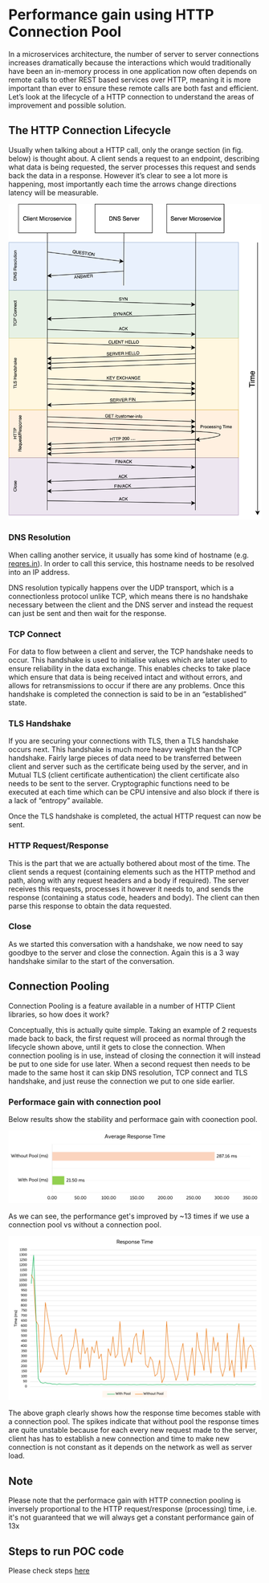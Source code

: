 # Performance gain using HTTP Connection Pool

In a microservices architecture, the number of server to server connections increases dramatically because the interactions which would traditionally have been an in-memory process in one application now often depends on remote calls to other REST based services over HTTP, meaning it is more important than ever to ensure these remote calls are both fast and efficient.  Let’s look at the lifecycle of a HTTP connection to understand the areas of improvement and possible solution.

## The HTTP Connection Lifecycle
Usually when talking about a HTTP call, only the orange section (in fig. below) is thought about. A client sends a request to an endpoint, describing what data is being requested, the server processes this request and sends back the data in a response. However it’s clear to see a lot more is happening, most importantly each time the arrows change directions latency will be measurable.

![The HTTP Connection Lifecycle](https://raw.githubusercontent.com/ViveKapoor/http-connection-pooling/main/HTTP-Connection-Lifecycle.png)

### DNS Resolution
When calling another service, it usually has some kind of hostname (e.g. [reqres.in](https://reqres.in/)).  In order to call this service, this hostname needs to be resolved into an IP address.

DNS resolution typically happens over the UDP transport, which is a connectionless protocol unlike TCP, which means there is no handshake necessary between the client and the DNS server and instead the request can just be sent and then wait for the response.

### TCP Connect
For data to flow between a client and server, the TCP handshake needs to occur.  This handshake is used to initialise values which are later used to ensure reliability in the data exchange.  This enables checks to take place which ensure that data is being received intact and without errors, and allows for retransmissions to occur if there are any problems.  Once this handshake is completed the connection is said to be in an “established” state.

### TLS Handshake
If you are securing your connections with TLS, then a TLS handshake occurs next.  This handshake is much more heavy weight than the TCP handshake.  Fairly large pieces of data need to be transferred between client and server such as the certificate being used by the server, and in Mutual TLS (client certificate authentication) the client certificate also needs to be sent to the server.  Cryptographic functions need to be executed at each time which can be CPU intensive and also block if there is a lack of “entropy” available.

Once the TLS handshake is completed, the actual HTTP request can now be sent.

### HTTP Request/Response
This is the part that we are actually bothered about most of the time.  The client sends a request (containing elements such as the HTTP method and path, along with any request headers and a body if required).  The server receives this requests, processes it however it needs to, and sends the response (containing a status code, headers and body).  The client can then parse this response to obtain the data requested.

### Close
As we started this conversation with a handshake, we now need to say goodbye to the server and close the connection.  Again this is a 3 way handshake similar to the start of the conversation.

## Connection Pooling
Connection Pooling is a feature available in a number of HTTP Client libraries, so how does it work?

Conceptually, this is actually quite simple.  Taking an example of 2 requests made back to back, the first request will proceed as normal through the lifecycle shown above, until it gets to close the connection.  When connection pooling is in use, instead of closing the connection it will instead be put to one side for use later.  When a second request then needs to be made to the same host it can skip DNS resolution, TCP connect and TLS handshake, and just reuse the connection we put to one side earlier.

### Performace gain with connection pool
Below results show the stability and performace gain with coonection pool.

![Performance comparison](https://raw.githubusercontent.com/ViveKapoor/http-connection-pooling/main/13x-performance-gain.png)

As we can see, the performance get's improved by ~13 times if we use a connection pool vs without a connection pool.

![Response time graph](https://raw.githubusercontent.com/ViveKapoor/http-connection-pooling/main/response-time-graph.png)

The above graph clearly shows how the response time becomes stable with a connection pool.
The spikes indicate that without pool the response times are quite unstable because for each every new request made to the server, client has has to establish a new connection and time to make new connection is not constant as it depends on the network as well as server load.

## Note
Please note that the performace gain with HTTP connection pooling is inversely proportional to the HTTP request/response (processing) time, i.e. it's not guaranteed that we will always get a constant performance gain of 13x

## Steps to run POC code
Please check steps [here](https://github.com/ViveKapoor/http-connection-pooling/blob/main/httpConnectionPool/HELP.md)
